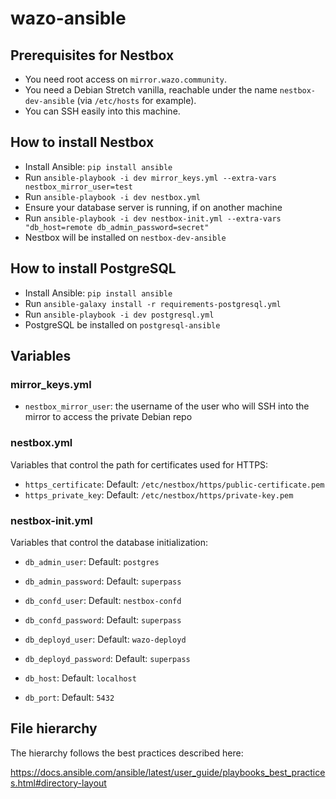 # wazo-ansible

## Prerequisites for Nestbox

* You need root access on `mirror.wazo.community`.
* You need a Debian Stretch vanilla, reachable under the name `nestbox-dev-ansible` (via `/etc/hosts` for example).
* You can SSH easily into this machine.

## How to install Nestbox

* Install Ansible: `pip install ansible`
* Run `ansible-playbook -i dev mirror_keys.yml --extra-vars nestbox_mirror_user=test`
* Run `ansible-playbook -i dev nestbox.yml`
* Ensure your database server is running, if on another machine
* Run `ansible-playbook -i dev nestbox-init.yml --extra-vars "db_host=remote db_admin_password=secret"`
* Nestbox will be installed on `nestbox-dev-ansible`

## How to install PostgreSQL

* Install Ansible: `pip install ansible`
* Run `ansible-galaxy install -r requirements-postgresql.yml`
* Run `ansible-playbook -i dev postgresql.yml`
* PostgreSQL be installed on `postgresql-ansible`

## Variables

### mirror_keys.yml

* `nestbox_mirror_user`: the username of the user who will SSH into the mirror to access the private Debian repo

### nestbox.yml

Variables that control the path for certificates used for HTTPS:

* `https_certificate`: Default: `/etc/nestbox/https/public-certificate.pem`
* `https_private_key`: Default: `/etc/nestbox/https/private-key.pem`

### nestbox-init.yml

Variables that control the database initialization:

* `db_admin_user`: Default: `postgres`
* `db_admin_password`: Default: `superpass`

* `db_confd_user`: Default: `nestbox-confd`
* `db_confd_password`: Default: `superpass`

* `db_deployd_user`: Default: `wazo-deployd`
* `db_deployd_password`: Default: `superpass`

* `db_host`: Default: `localhost`
* `db_port`: Default: `5432`

## File hierarchy

The hierarchy follows the best practices described here:

https://docs.ansible.com/ansible/latest/user_guide/playbooks_best_practices.html#directory-layout
